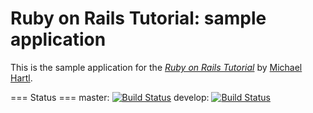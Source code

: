 # Ruby on Rails Tutorial: sample application

This is the sample application for
the [*Ruby on Rails Tutorial*](http://railstutorial.org/)
by [Michael Hartl](http://michaelhartl.com/).

=== Status ===
master:  [![Build Status](https://travis-ci.org/eocarragain/sample_app.png?branch=master)](https://travis-ci.org/eocarragain/sample_app)
develop: [![Build Status](https://travis-ci.org/eocarragain/sample_app.png?branch=develop)](https://travis-ci.org/eocarragain/sample_app)
